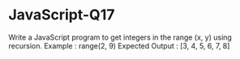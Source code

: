 # JavaScript-Q17
Write a JavaScript program to get integers in the range (x, y) using recursion.  Example : range(2, 9) Expected Output : [3, 4, 5, 6, 7, 8]
